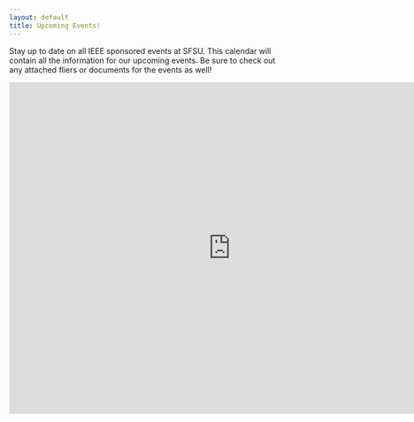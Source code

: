```yaml
---
layout: default
title: Upcoming Events!
---
```

Stay up to date on all IEEE sponsored events at SFSU. This calendar will contain all the information for our upcoming events. Be sure to check out any attached fliers or documents for the events as well!

<iframe src="https://www.google.com/calendar/embed?src=sfsu.ieee%40gmail.com&ctz=America/Los_Angeles" style="border: 0" width="800" height="600" frameborder="0" scrolling="no"></iframe>
